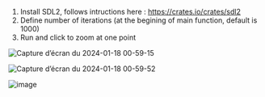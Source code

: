1. Install SDL2, follows intructions here : https://crates.io/crates/sdl2
2. Define number of iterations (at the begining of main function, default is 1000)
3. Run and click to zoom at one point

![Capture d’écran du 2024-01-18 00-59-15](https://github.com/Wronskode/Mandelbrot-Set-Explorer/assets/142849734/71d781c1-a2d7-4c16-ad9d-875b5fee02ab)

![Capture d’écran du 2024-01-18 00-59-52](https://github.com/Wronskode/Mandelbrot-Set-Explorer/assets/142849734/e35ba833-eb86-4b4e-acda-ff2d86c36592)

![image](https://github.com/Wronskode/Mandelbrot-Set-Explorer/assets/142849734/1ffdb640-cd3e-4b69-a692-99ddaa481676)
